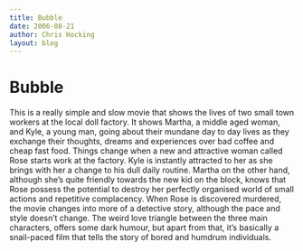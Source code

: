 ```yaml
---
title: Bubble
date: 2006-08-21
author: Chris Hocking
layout: blog
---
```

# Bubble

This is a really simple and slow movie that shows the lives of two small town workers at the local doll factory. It shows Martha, a middle aged woman, and Kyle, a young man, going about their mundane day to day lives as they exchange their thoughts, dreams and experiences over bad coffee and cheap fast food. Things change when a new and attractive woman called Rose starts work at the factory. Kyle is instantly attracted to her as she brings with her a change to his dull daily routine. Martha on the other hand, although she’s quite friendly towards the new kid on the block, knows that Rose possess the potential to destroy her perfectly organised world of small actions and repetitive complacency. When Rose is discovered murdered, the movie changes into more of a detective story, although the pace and style doesn’t change. The weird love triangle between the three main characters, offers some dark humour, but apart from that, it’s basically a snail-paced film that tells the story of bored and humdrum individuals.